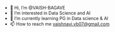 - 👋 Hi, I’m @VAISH-BAGAVE
- 👀 I’m interested in Data Science and AI
- 🌱 I’m currently learning PG in Data science & AI
- 📫 How to reach me vaishnavi.vb07@gmail.com
